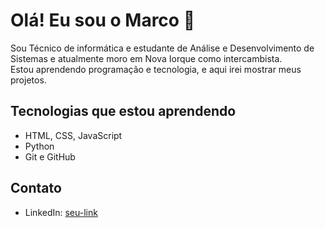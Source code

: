# Olá! Eu sou o Marco 👋

Sou Técnico de informática e estudante de Análise e Desenvolvimento de Sistemas e atualmente moro em Nova Iorque como intercambista.  
Estou aprendendo programação e tecnologia, e aqui irei mostrar meus projetos.

## Tecnologias que estou aprendendo
- HTML, CSS, JavaScript
- Python
- Git e GitHub

## Contato
- LinkedIn: [seu-link](https://br.linkedin.com/in/marco-lucca-nunes-rodrigues-991765182)
  

